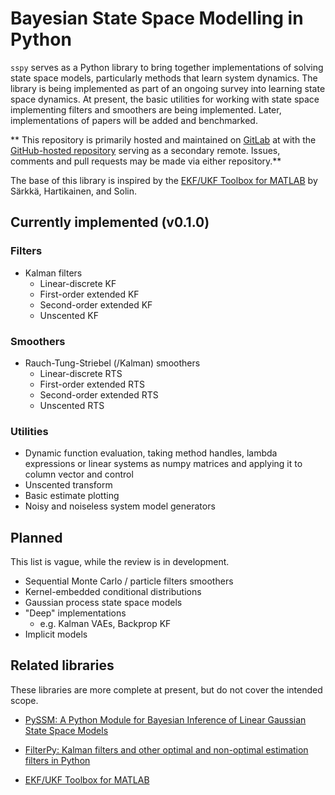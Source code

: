 # Bayesian State Space Modelling in Python

```sspy``` serves as a Python library to bring together implementations of solving state space models, particularly methods that learn system dynamics. The library is being implemented as part of an ongoing survey into learning state space dynamics. At present, the basic utilities for working with state space implementing filters and smoothers are being implemented. Later, implementations of papers will be added and benchmarked.

** This repository is primarily hosted and maintained on [GitLab](https://gitlab.com/wilocw/sspy) at with the [GitHub-hosted repository](https://github.com/wilocw/sspy) serving as a secondary remote. Issues, comments and pull requests may be made via either repository.**

The base of this library is inspired by the [EKF/UKF Toolbox for MATLAB](http://becs.aalto.fi/en/research/bayes/ekfukf/) by Särkkä, Hartikainen, and Solin.

## Currently implemented (v0.1.0)

### Filters
- Kalman filters
    - Linear-discrete KF
    - First-order extended KF
    - Second-order extended KF
    - Unscented KF

### Smoothers
- Rauch-Tung-Striebel (/Kalman) smoothers
    - Linear-discrete RTS
    - First-order extended RTS
    - Second-order extended RTS
    - Unscented RTS

### Utilities
- Dynamic function evaluation, taking method handles, lambda expressions or linear systems as numpy matrices and applying it to column vector and control
- Unscented transform
- Basic estimate plotting
- Noisy and noiseless system model generators

## Planned
This list is vague, while the review is in development.

- Sequential Monte Carlo / particle filters smoothers
- Kernel-embedded conditional distributions
- Gaussian process state space models
- "Deep" implementations
    - e.g. Kalman VAEs, Backprop KF
- Implicit models

## Related libraries
These libraries are more complete at present, but do not cover the intended scope.

- [PySSM: A Python Module for Bayesian Inference of Linear Gaussian State Space Models](https://bitbucket.org/christophermarkstrickland/pyssm)

- [FilterPy: Kalman filters and other optimal and non-optimal estimation filters in Python](https://github.com/rlabbe/filterpy)

- [EKF/UKF Toolbox for MATLAB](http://becs.aalto.fi/en/research/bayes/ekfukf/)

